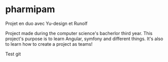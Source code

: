 # pharmipam
 Projet en duo avec Yu-design et Runolf


Project made during the computer science's bacherlor third year.
This project's purpose is to learn Angular, symfony and different things.
It's also to learn how to create a project as teams!

Test git
